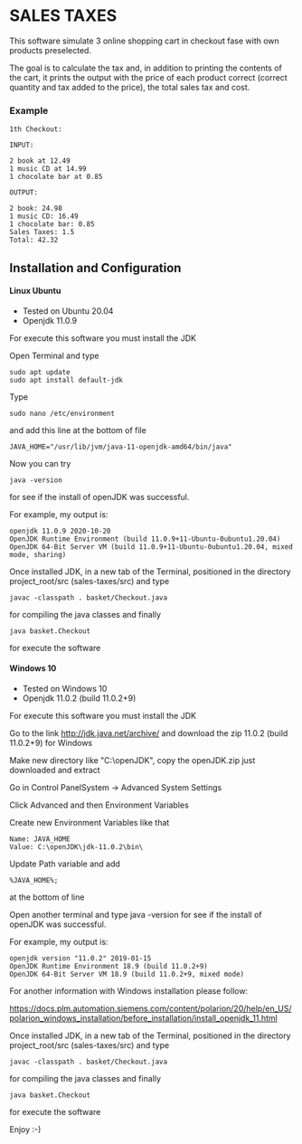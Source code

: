 # SALES TAXES

This software simulate 3 online shopping cart in checkout fase with own products preselected.

The goal is to calculate the tax and, in addition to printing the contents of the cart, it prints the output 
with the price of each product correct (correct quantity and tax added to the price),
the total sales tax and cost.

### Example

```
1th Checkout:

INPUT:

2 book at 12.49
1 music CD at 14.99
1 chocolate bar at 0.85

OUTPUT:

2 book: 24.98
1 music CD: 16.49
1 chocolate bar: 0.85
Sales Taxes: 1.5
Total: 42.32
```

## Installation and Configuration

#### Linux Ubuntu

* Tested on Ubuntu 20.04
* Openjdk 11.0.9

For execute this software you must install the JDK

Open Terminal and type

```
sudo apt update
sudo apt install default-jdk
```

Type

```
sudo nano /etc/environment
```

and add this line at the bottom of file

```
JAVA_HOME="/usr/lib/jvm/java-11-openjdk-amd64/bin/java"
```

Now you can try

```
java -version
```

for see if the install of openJDK was successful.

For example, my output is:

```
openjdk 11.0.9 2020-10-20
OpenJDK Runtime Environment (build 11.0.9+11-Ubuntu-0ubuntu1.20.04)
OpenJDK 64-Bit Server VM (build 11.0.9+11-Ubuntu-0ubuntu1.20.04, mixed mode, sharing)
```

Once installed JDK, in a new tab of the Terminal, positioned in the directory
project_root/src (sales-taxes/src) and type

```
javac -classpath . basket/Checkout.java
 ```

for compiling the java classes and finally

```
java basket.Checkout 
```

for execute the software

#### Windows 10

* Tested on Windows 10
* Openjdk  11.0.2 (build 11.0.2+9)

For execute this software you must install the JDK

Go to the link http://jdk.java.net/archive/ and download the zip 11.0.2 (build 11.0.2+9) for Windows

Make new directory like "C:\openJDK", copy the openJDK.zip just downloaded and extract

Go in Control PanelSystem -> Advanced System Settings

Click Advanced and then Environment Variables

Create new Environment Variables like that 

```
Name: JAVA_HOME 
Value: C:\openJDK\jdk-11.0.2\bin\
```

Update Path variable and add 
```
%JAVA_HOME%; 
```
at the bottom of line

Open another terminal and type java -version for see if the install of openJDK was successful.
                                             
For example, my output is:

```
openjdk version "11.0.2" 2019-01-15
OpenJDK Runtime Environment 18.9 (build 11.0.2+9)
OpenJDK 64-Bit Server VM 18.9 (build 11.0.2+9, mixed mode) 
```

For another information with Windows installation please follow:

https://docs.plm.automation.siemens.com/content/polarion/20/help/en_US/polarion_windows_installation/before_installation/install_openjdk_11.html

Once installed JDK, in a new tab of the Terminal, positioned in the directory
project_root/src (sales-taxes/src) and type

```
javac -classpath . basket/Checkout.java
 ```

for compiling the java classes and finally

```
java basket.Checkout 
```

for execute the software

Enjoy :-)